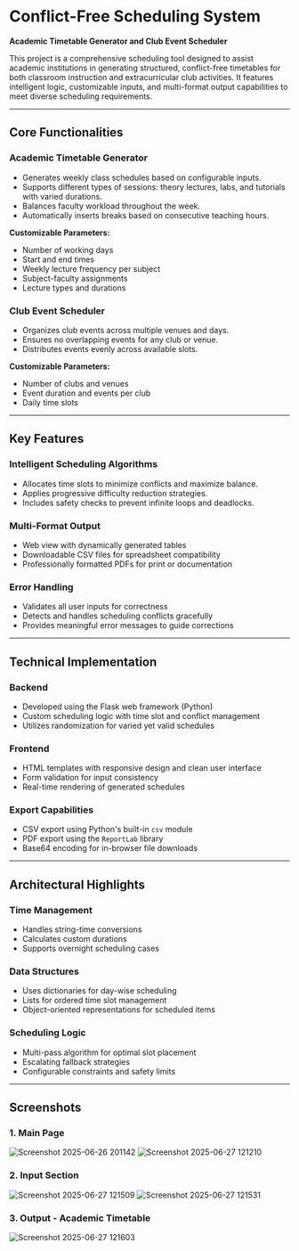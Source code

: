 # Conflict-Free Scheduling System  
**Academic Timetable Generator and Club Event Scheduler**

This project is a comprehensive scheduling tool designed to assist academic institutions in generating structured, conflict-free timetables for both classroom instruction and extracurricular club activities. It features intelligent logic, customizable inputs, and multi-format output capabilities to meet diverse scheduling requirements.

---

## Core Functionalities

### Academic Timetable Generator
- Generates weekly class schedules based on configurable inputs.
- Supports different types of sessions: theory lectures, labs, and tutorials with varied durations.
- Balances faculty workload throughout the week.
- Automatically inserts breaks based on consecutive teaching hours.

**Customizable Parameters:**
- Number of working days
- Start and end times
- Weekly lecture frequency per subject
- Subject-faculty assignments
- Lecture types and durations

### Club Event Scheduler
- Organizes club events across multiple venues and days.
- Ensures no overlapping events for any club or venue.
- Distributes events evenly across available slots.

**Customizable Parameters:**
- Number of clubs and venues
- Event duration and events per club
- Daily time slots

---

## Key Features

### Intelligent Scheduling Algorithms
- Allocates time slots to minimize conflicts and maximize balance.
- Applies progressive difficulty reduction strategies.
- Includes safety checks to prevent infinite loops and deadlocks.

### Multi-Format Output
- Web view with dynamically generated tables
- Downloadable CSV files for spreadsheet compatibility
- Professionally formatted PDFs for print or documentation

### Error Handling
- Validates all user inputs for correctness
- Detects and handles scheduling conflicts gracefully
- Provides meaningful error messages to guide corrections

---

## Technical Implementation

### Backend
- Developed using the Flask web framework (Python)
- Custom scheduling logic with time slot and conflict management
- Utilizes randomization for varied yet valid schedules

### Frontend
- HTML templates with responsive design and clean user interface
- Form validation for input consistency
- Real-time rendering of generated schedules

### Export Capabilities
- CSV export using Python's built-in `csv` module
- PDF export using the `ReportLab` library
- Base64 encoding for in-browser file downloads

---

## Architectural Highlights

### Time Management
- Handles string-time conversions
- Calculates custom durations
- Supports overnight scheduling cases

### Data Structures
- Uses dictionaries for day-wise scheduling
- Lists for ordered time slot management
- Object-oriented representations for scheduled items

### Scheduling Logic
- Multi-pass algorithm for optimal slot placement
- Escalating fallback strategies
- Configurable constraints and safety limits

---
## Screenshots

### 1. Main Page
![Screenshot 2025-06-26 201142](https://github.com/user-attachments/assets/f481bf9f-9b8b-4e7b-8d7d-4f6e70974cd4)
![Screenshot 2025-06-27 121210](https://github.com/user-attachments/assets/adedeb37-7b1e-4acb-a687-d0ce6c80fa24)

### 2. Input Section
![Screenshot 2025-06-27 121509](https://github.com/user-attachments/assets/f1ca3f89-6a8e-4cfe-bb08-4aca247128fb)
![Screenshot 2025-06-27 121531](https://github.com/user-attachments/assets/0f1672af-a1e3-4823-ad50-938e42fb3ecd)

### 3. Output - Academic Timetable
![Screenshot 2025-06-27 121603](https://github.com/user-attachments/assets/f2bab835-e2cb-4f33-bd8c-89944b618aac)





